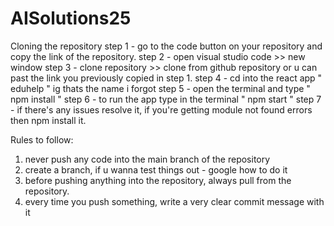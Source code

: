 # AISolutions25

Cloning the repository
step 1 - go to the code button on your repository and copy the link of the repository.
step 2 - open visual studio code >> new window
step 3 - clone repository >> clone from github repository or u can past the link you previously copied in step 1.
step 4 - cd into the react app " eduhelp " ig thats the name i forgot
step 5 - open the terminal and type " npm install "
step 6 - to run the app type in the terminal " npm start "
step 7 - if there's any issues resolve it, if you're getting module not found errors then npm install it. 

Rules to follow:
1. never push any code into the main branch of the repository
2. create a branch, if u wanna test things out - google how to do it
3. before pushing anything into the repository, always pull from the repository.
4. every time you push something, write a very clear commit message with it


